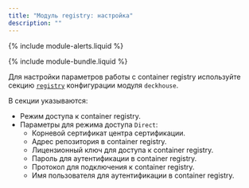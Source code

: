 ```yaml
---
title: "Модуль registry: настройка"
description: ""
---
```


{% include module-alerts.liquid %}

{% include module-bundle.liquid %}

Для настройки параметров работы с container registry используйте секцию [`registry`](../deckhouse/configuration.html#parameters-registry) конфигурации модуля `deckhouse`.

В секции указываются:

- Режим доступа к container registry.
- Параметры для режима доступа `Direct`:
  - Корневой сертификат центра сертификации.
  - Адрес репозитория в container registry.
  - Лицензионный ключ для доступа к container registry.
  - Пароль для аутентификации в container registry.
  - Протокол для подключения к container registry.
  - Имя пользователя для аутентификации в container registry.
